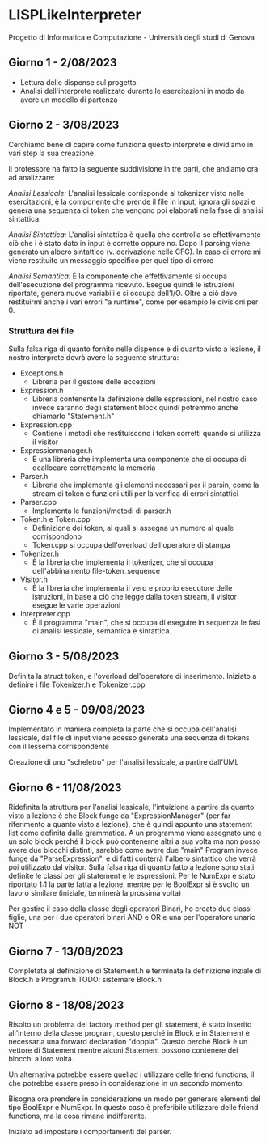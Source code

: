 # LISPLikeInterpreter
Progetto di Informatica e Computazione - Università degli studi di Genova

## Giorno 1 - 2/08/2023
- Lettura delle dispense sul progetto
- Analisi dell'interprete realizzato durante le esercitazioni in modo da avere un modello di partenza

## Giorno 2 - 3/08/2023
Cerchiamo bene di capire come funziona questo interprete e dividiamo in vari step la sua creazione.

Il professore ha fatto la seguente suddivisione in tre parti, che andiamo ora ad analizzare:

*Analisi Lessicale:* L'analisi lessicale corrisponde al tokenizer visto nelle esercitazioni, è la componente che prende il file in input, ignora gli spazi e genera una sequenza di token che vengono poi elaborati nella fase di analisi sintattica.

*Analisi Sintattica:* L'analisi sintattica è quella che controlla se effettivamente ciò che i è stato dato in input è corretto oppure no. Dopo il parsing viene generato un albero sintattico (v. derivazione nelle CFG). In caso di errore mi viene restituito un messaggio specifico per quel tipo di errore

*Analisi Semantica:* È la componente che effettivamente si occupa dell'esecuzione del programma ricevuto. Esegue quindi le istruzioni riportate, genera nuove variabili e si occupa dell'I/O. Oltre a ciò deve restituirmi anche i vari errori "a runtime", come per esempio le divisioni per 0.

### Struttura dei file
Sulla falsa riga di quanto fornito nelle dispense e di quanto visto a lezione, il nostro interprete dovrà avere la seguente struttura:

- Exceptions.h
    - Libreria per il gestore delle eccezioni
- Expression.h
    - Libreria contenente la definizione delle espressioni, nel nostro caso invece saranno degli statement block quindi potremmo anche chiamarlo "Statement.h"
- Expression.cpp
    - Contiene i metodi che restituiscono i token corretti quando si utilizza il visitor
- Expressionmanager.h
    - È una libreria che implementa una componente che si occupa di deallocare correttamente la memoria
- Parser.h
    - Libreria che implementa gli elementi necessari per il parsin, come la stream di token e funzioni utili per la verifica di errori sintattici
- Parser.cpp
    - Implementa le funzioni/metodi di parser.h
- Token.h e Token.cpp
    - Definizione dei token, ai quali si assegna un numero al quale corrispondono
    - Token.cpp si occupa dell'overload dell'operatore di stampa
- Tokenizer.h
    - È la libreria che implementa il tokenizer, che si occupa dell'abbinamento file-token_sequence
- Visitor.h
    - È la libreria che implementa il vero e proprio esecutore delle istruzioni, in base a ciò che legge dalla token stream, il visitor esegue le varie operazioni
- Interpreter.cpp 
    - È il programma "main", che si occupa di eseguire in sequenza le fasi di analisi lessicale, semantica e sintattica.

## Giorno 3 - 5/08/2023
Definita la struct token, e l'overload del'operatore di inserimento.
Iniziato a definire i file Tokenizer.h e Tokenizer.cpp

## Giorno 4 e 5 - 09/08/2023
Implementato in maniera completa la parte che si occupa dell'analisi lessicale, dal file di input viene adesso generata una sequenza di tokens con il lessema corrispondente

Creazione di uno "scheletro" per l'analisi lessicale, a partire dall'UML

## Giorno 6 - 11/08/2023
Ridefinita la struttura per l'analisi lessicale, l'intuizione a partire da quanto visto a lezione è che Block funge da "ExpressionManager" (per far riferimento a quanto visto a lezione), che è quindi appunto una statement list come definita dalla grammatica.
A un programma viene assegnato uno e un solo block perché il block può contenerne altri a sua volta ma non posso avere due blocchi distinti, sarebbe come avere due "main"
Program invece funge da "ParseExpression", e di fatti conterrà l'albero sintattico che verrà poi utilizzato dal visitor.
Sulla falsa riga di quanto fatto a lezione sono stati definite le classi per gli statement e le espressioni.
Per le NumExpr è stato riportato 1:1 la parte fatta a lezione, mentre per le BoolExpr si è svolto un lavoro similare (iniziale, terminerà la prossima volta)

Per gestire il caso della classe degli operatori Binari, ho creato due classi figlie, una per i due operatori binari AND e OR e una per l'operatore unario NOT

## Giorno 7 - 13/08/2023
Completata al definizione di Statement.h e terminata la definizione inziale di Block.h e Program.h
TODO: sistemare Block.h 

## Giorno 8 - 18/08/2023
Risolto un problema del factory method per gli statement, è stato inserito all'interno della classe program, questo perché in Block e in Statement è necessaria una forward declaration "doppia". Questo perché Block è un vettore di Statement mentre alcuni Statement possono contenere dei blocchi a loro volta.

Un alternativa potrebbe essere quellad i utilizzare delle friend functions, il che potrebbe essere preso in considerazione in un secondo momento.

Bisogna ora prendere in considerazione un modo per generare elementi del tipo BoolExpr e NumExpr.
In questo caso è preferibile utilizzare delle friend functions, ma la cosa rimane indifferente.

Iniziato ad impostare i comportamenti del parser.

